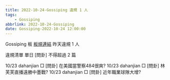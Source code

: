 ```yaml
---
title: 2022-10-24-Gossiping 違規 1 人
tags:
    - Gossiping
abbrlink: 2022-10-24-Gossiping
date: Gossiping-2022-10-24 12:00:00
---
```

Gossiping 板 [板規連結](https://www.ptt.cc/bbs/Gossiping/M.1637425085.A.07D.html)
昨天違規 1 人
<!-- more -->

違規清單
單日 [問卦] 不得超過 2 篇

10/23 dahanjian □ [問卦] 在美國當警察484很爽?
10/23 dahanjian □ [問卦] 林芙芙直播遠勝中墨戰?
10/23 dahanjian □ [問卦] 近年職業球隊大增?